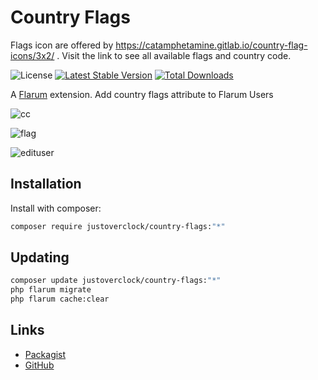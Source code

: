 # Country Flags

Flags icon are offered by https://catamphetamine.gitlab.io/country-flag-icons/3x2/ . Visit the link to see all available flags and country code.

![License](https://img.shields.io/badge/license-MIT-blue.svg) [![Latest Stable Version](https://img.shields.io/packagist/v/justoverclock/country-flags.svg)](https://packagist.org/packages/justoverclock/country-flags) [![Total Downloads](https://img.shields.io/packagist/dt/justoverclock/country-flags.svg)](https://packagist.org/packages/justoverclock/country-flags)

A [Flarum](http://flarum.org) extension. Add country flags attribute to Flarum Users

![cc](https://user-images.githubusercontent.com/79002016/151670456-09b24cfd-c568-4f63-ad61-555e2b6e8cad.png)


![flag](https://user-images.githubusercontent.com/79002016/151670423-49f1bfb8-39cd-483a-a3e4-97979ce81afb.png)

![edituser](https://user-images.githubusercontent.com/79002016/151670426-fde518b6-d999-4207-89fe-086dac103606.png)


## Installation

Install with composer:

```sh
composer require justoverclock/country-flags:"*"
```

## Updating

```sh
composer update justoverclock/country-flags:"*"
php flarum migrate
php flarum cache:clear
```

## Links

- [Packagist](https://packagist.org/packages/justoverclock/country-flags)
- [GitHub](https://github.com/justoverclockl/country-flags)

